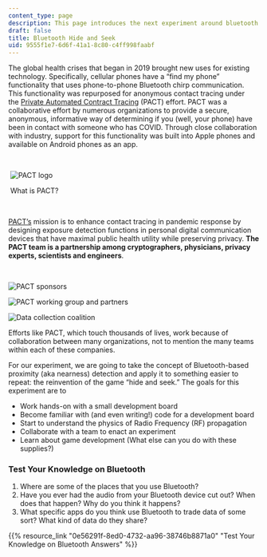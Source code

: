 ```yaml
---
content_type: page
description: This page introduces the next experiment around bluetooth hide and seek.
draft: false
title: Bluetooth Hide and Seek
uid: 9555f1e7-6d6f-41a1-8c80-c4ff998faabf
---
```

The global health crises that began in 2019 brought new uses for existing technology. Specifically, cellular phones have a “find my phone” functionality that uses phone-to-phone Bluetooth chirp communication. This functionality was repurposed for anonymous contact tracing under the [Private Automated Contract Tracing](https://pact.mit.edu/) (PACT) effort. PACT was a collaborative effort by numerous organizations to provide a secure, anonymous, informative way of determining if you (well, your phone) have been in contact with someone who has COVID. Through close collaboration with industry, support for this functionality was built into Apple phones and available on Android phones as an app. 

 

 ![PACT logo](https://courses.llx.edly.io/assets/courseware/v1/2f34e66c5450f8a56f5aaa8e732224b4/asset-v1:llx+MITLLx81+Self-paced-2022+type@asset+block/PACT-logo.jpg)

 What is PACT?  

 

[PACT’s](https://pact.mit.edu/wp-content/uploads/2020/05/PACT-Mission-and-Approach-2020-05-19-.pdf) mission is to enhance contact tracing in pandemic response by designing exposure detection functions in personal digital communication devices that have maximal public health utility while preserving privacy. **The PACT team is a partnership among cryptographers, physicians, privacy experts, scientists and engineers**.

 

![PACT sponsors](https://courses.llx.edly.io/assets/courseware/v1/e6f621004c2817df3756251eb837aa14/asset-v1:llx+MITLLx81+Self-paced-2022+type@asset+block/pact-logos-1-v2-1536x134.png)

![PACT working group and partners](https://courses.llx.edly.io/assets/courseware/v1/e45c292a60b2f06bc07ee01d079b944f/asset-v1:llx+MITLLx81+Self-paced-2022+type@asset+block/pact-logos-2-v2-1536x261.jpg)

![Data collection coalition](https://courses.llx.edly.io/assets/courseware/v1/74c696aed5936ed856e3a293036ac078/asset-v1:llx+MITLLx81+Self-paced-2022+type@asset+block/pact-logos-3-v3-1536x361.jpg) 

Efforts like PACT, which touch thousands of lives, work because of collaboration between many organizations, not to mention the many teams within each of these companies. 

For our experiment, we are going to take the concept of Bluetooth-based proximity (aka nearness) detection and apply it to something easier to repeat: the reinvention of the game “hide and seek.” The goals for this experiment are to 

- Work hands-on with a small development board 
- Become familiar with (and even writing!) code for a development board 
- Start to understand the physics of Radio Frequency (RF) propagation  
- Collaborate with a team to enact an experiment 
- Learn about game development (What else can you do with these supplies?) 

### Test Your Knowledge on Bluetooth

1. Where are some of the places that you use Bluetooth?
2. Have you ever had the audio from your Bluetooth device cut out? When does that happen? Why do you think it happens?
3. What specific apps do you think use Bluetooth to trade data of some sort? What kind of data do they share?

{{% resource_link "0e56291f-8ed0-4732-aa96-38746b8871a0" "Test Your Knowledge on Bluetooth Answers" %}}